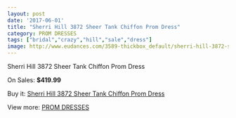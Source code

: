 ```yaml
---
layout: post
date: '2017-06-01'
title: "Sherri Hill 3872 Sheer Tank Chiffon Prom Dress"
category: PROM DRESSES
tags: ["bridal","crazy","hill","sale","dress"]
image: http://www.eudances.com/3589-thickbox_default/sherri-hill-3872-sheer-tank-chiffon-prom-dress.jpg
---
```

Sherri Hill 3872 Sheer Tank Chiffon Prom Dress

On Sales: **$419.99**
<a href="https://www.eudances.com/en/prom-dresses/1203-sherri-hill-3872-sheer-tank-chiffon-prom-dress.html"><amp-img layout="responsive" width="600" height="600" src="//www.eudances.com/3589-thickbox_default/sherri-hill-3872-sheer-tank-chiffon-prom-dress.jpg" alt="Sherri Hill 3872 Sheer Tank Chiffon Prom Dress 0" /></a>
<a href="https://www.eudances.com/en/prom-dresses/1203-sherri-hill-3872-sheer-tank-chiffon-prom-dress.html"><amp-img layout="responsive" width="600" height="600" src="//www.eudances.com/3592-thickbox_default/sherri-hill-3872-sheer-tank-chiffon-prom-dress.jpg" alt="Sherri Hill 3872 Sheer Tank Chiffon Prom Dress 1" /></a>
<a href="https://www.eudances.com/en/prom-dresses/1203-sherri-hill-3872-sheer-tank-chiffon-prom-dress.html"><amp-img layout="responsive" width="600" height="600" src="//www.eudances.com/3591-thickbox_default/sherri-hill-3872-sheer-tank-chiffon-prom-dress.jpg" alt="Sherri Hill 3872 Sheer Tank Chiffon Prom Dress 2" /></a>
<a href="https://www.eudances.com/en/prom-dresses/1203-sherri-hill-3872-sheer-tank-chiffon-prom-dress.html"><amp-img layout="responsive" width="600" height="600" src="//www.eudances.com/3590-thickbox_default/sherri-hill-3872-sheer-tank-chiffon-prom-dress.jpg" alt="Sherri Hill 3872 Sheer Tank Chiffon Prom Dress 3" /></a>

Buy it: [Sherri Hill 3872 Sheer Tank Chiffon Prom Dress](https://www.eudances.com/en/prom-dresses/1203-sherri-hill-3872-sheer-tank-chiffon-prom-dress.html "Sherri Hill 3872 Sheer Tank Chiffon Prom Dress")

View more: [PROM DRESSES](https://www.eudances.com/en/13-prom-dresses "PROM DRESSES")